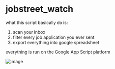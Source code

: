# jobstreet_watch
what this script basically do is:
1. scan your inbox
2. filter every job application you ever sent
3. export everything into google spreadsheet

everything is run on the Google App Script platform

![image](https://github.com/user-attachments/assets/befe275f-e078-4835-8d39-b03f8b186a2c)

